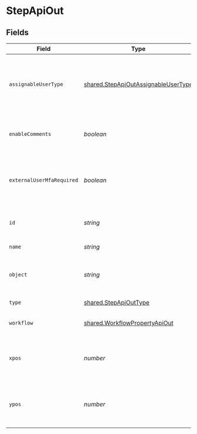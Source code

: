 # StepApiOut


## Fields

| Field                                                                                             | Type                                                                                              | Required                                                                                          | Description                                                                                       | Example                                                                                           |
| ------------------------------------------------------------------------------------------------- | ------------------------------------------------------------------------------------------------- | ------------------------------------------------------------------------------------------------- | ------------------------------------------------------------------------------------------------- | ------------------------------------------------------------------------------------------------- |
| `assignableUserType`                                                                              | [shared.StepApiOutAssignableUserType](../../../sdk/models/shared/stepapioutassignableusertype.md) | :heavy_minus_sign:                                                                                | Indicates which users are allowed to be assigned this step on a record                            | APP_USERS                                                                                         |
| `enableComments`                                                                                  | *boolean*                                                                                         | :heavy_minus_sign:                                                                                | Whether comments are displayed on a step                                                          | false                                                                                             |
| `externalUserMfaRequired`                                                                         | *boolean*                                                                                         | :heavy_minus_sign:                                                                                | Whether MFA is required for external users to access this step.                                   | false                                                                                             |
| `id`                                                                                              | *string*                                                                                          | :heavy_minus_sign:                                                                                | The unique ID of this Risk Cloud resource                                                         | a1b2c3d4                                                                                          |
| `name`                                                                                            | *string*                                                                                          | :heavy_minus_sign:                                                                                | The name of the step                                                                              | Identify Risk                                                                                     |
| `object`                                                                                          | *string*                                                                                          | :heavy_minus_sign:                                                                                | Identifies the type of object this data represents                                                | step                                                                                              |
| `type`                                                                                            | [shared.StepApiOutType](../../../sdk/models/shared/stepapiouttype.md)                             | :heavy_minus_sign:                                                                                | The type of the step                                                                              | ORIGIN                                                                                            |
| `workflow`                                                                                        | [shared.WorkflowPropertyApiOut](../../../sdk/models/shared/workflowpropertyapiout.md)             | :heavy_minus_sign:                                                                                | The parent workflow of the step                                                                   |                                                                                                   |
| `xpos`                                                                                            | *number*                                                                                          | :heavy_minus_sign:                                                                                | The x-coordinate of the step in the application builder                                           | 20                                                                                                |
| `ypos`                                                                                            | *number*                                                                                          | :heavy_minus_sign:                                                                                | The y-coordinate of the step in the application builder                                           | 20                                                                                                |